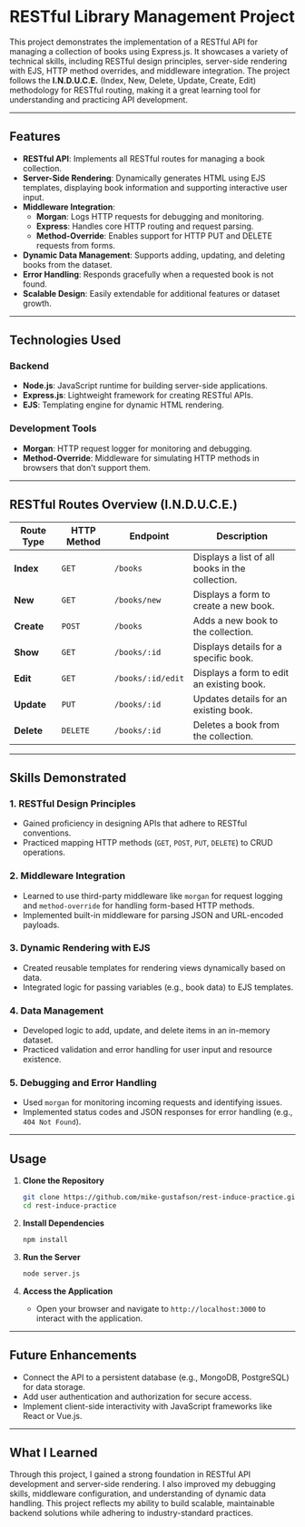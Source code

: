 # RESTful Library Management Project

This project demonstrates the implementation of a RESTful API for managing a collection of books using Express.js. It showcases a variety of technical skills, including RESTful design principles, server-side rendering with EJS, HTTP method overrides, and middleware integration. The project follows the **I.N.D.U.C.E.** (Index, New, Delete, Update, Create, Edit) methodology for RESTful routing, making it a great learning tool for understanding and practicing API development.

---

## Features

- **RESTful API**: Implements all RESTful routes for managing a book collection.
- **Server-Side Rendering**: Dynamically generates HTML using EJS templates, displaying book information and supporting interactive user input.
- **Middleware Integration**:
  - **Morgan**: Logs HTTP requests for debugging and monitoring.
  - **Express**: Handles core HTTP routing and request parsing.
  - **Method-Override**: Enables support for HTTP PUT and DELETE requests from forms.
- **Dynamic Data Management**: Supports adding, updating, and deleting books from the dataset.
- **Error Handling**: Responds gracefully when a requested book is not found.
- **Scalable Design**: Easily extendable for additional features or dataset growth.

---

## Technologies Used

### **Backend**
- **Node.js**: JavaScript runtime for building server-side applications.
- **Express.js**: Lightweight framework for creating RESTful APIs.
- **EJS**: Templating engine for dynamic HTML rendering.

### **Development Tools**
- **Morgan**: HTTP request logger for monitoring and debugging.
- **Method-Override**: Middleware for simulating HTTP methods in browsers that don’t support them.

---

## RESTful Routes Overview (I.N.D.U.C.E.)

| Route Type | HTTP Method | Endpoint               | Description                                      |
|------------|-------------|------------------------|--------------------------------------------------|
| **Index**  | `GET`       | `/books`              | Displays a list of all books in the collection. |
| **New**    | `GET`       | `/books/new`          | Displays a form to create a new book.           |
| **Create** | `POST`      | `/books`              | Adds a new book to the collection.              |
| **Show**   | `GET`       | `/books/:id`          | Displays details for a specific book.           |
| **Edit**   | `GET`       | `/books/:id/edit`     | Displays a form to edit an existing book.       |
| **Update** | `PUT`       | `/books/:id`          | Updates details for an existing book.           |
| **Delete** | `DELETE`    | `/books/:id`          | Deletes a book from the collection.             |

---

## Skills Demonstrated

### 1. **RESTful Design Principles**
- Gained proficiency in designing APIs that adhere to RESTful conventions.
- Practiced mapping HTTP methods (`GET`, `POST`, `PUT`, `DELETE`) to CRUD operations.

### 2. **Middleware Integration**
- Learned to use third-party middleware like `morgan` for request logging and `method-override` for handling form-based HTTP methods.
- Implemented built-in middleware for parsing JSON and URL-encoded payloads.

### 3. **Dynamic Rendering with EJS**
- Created reusable templates for rendering views dynamically based on data.
- Integrated logic for passing variables (e.g., book data) to EJS templates.

### 4. **Data Management**
- Developed logic to add, update, and delete items in an in-memory dataset.
- Practiced validation and error handling for user input and resource existence.

### 5. **Debugging and Error Handling**
- Used `morgan` for monitoring incoming requests and identifying issues.
- Implemented status codes and JSON responses for error handling (e.g., `404 Not Found`).

---

## Usage

1. **Clone the Repository**
   ```bash
   git clone https://github.com/mike-gustafson/rest-induce-practice.git
   cd rest-induce-practice
   ```

2. **Install Dependencies**
   ```bash
   npm install
   ```

3. **Run the Server**
   ```bash
   node server.js
   ```

4. **Access the Application**
   - Open your browser and navigate to `http://localhost:3000` to interact with the application.

---

## Future Enhancements
- Connect the API to a persistent database (e.g., MongoDB, PostgreSQL) for data storage.
- Add user authentication and authorization for secure access.
- Implement client-side interactivity with JavaScript frameworks like React or Vue.js.

---

## What I Learned
Through this project, I gained a strong foundation in RESTful API development and server-side rendering. I also improved my debugging skills, middleware configuration, and understanding of dynamic data handling. This project reflects my ability to build scalable, maintainable backend solutions while adhering to industry-standard practices.
